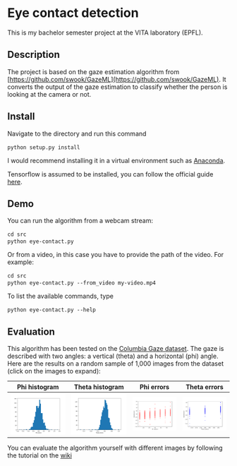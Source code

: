 # Eye contact detection
This is my bachelor semester project at the VITA laboratory (EPFL).

## Description
The project is based on the gaze estimation algorithm from [https://github.com/swook/GazeML](https://github.com/swook/GazeML). It converts the output of the gaze estimation to classify whether the person is looking at the camera or not.

## Install
Navigate to the directory and run this command 
```
python setup.py install
```
I would recommend installing it in a virtual environment such as [Anaconda](https://www.anaconda.com).

Tensorflow is assumed to be installed, you can follow the official guide [here](https://www.tensorflow.org/install).

## Demo
You can run the algorithm from a webcam stream:
```
cd src
python eye-contact.py
```
Or from a video, in this case you have to provide the path of the video. For example:
```
cd src
python eye-contact.py --from_video my-video.mp4
```
To list the available commands, type
```
python eye-contact.py --help
```

## Evaluation
This algorithm has been tested on the [Columbia Gaze dataset](http://www.cs.columbia.edu/CAVE/databases/columbia_gaze/).
The gaze is described with two angles: a vertical (theta) and a horizontal (phi) angle. Here are the results on a random sample of 1,000 images from the dataset (click on the images to expand):

Phi histogram | Theta histogram | Phi errors | Theta errors
:---:|:---:|:---:|:---:
![](https://github.com/VFXOne/eye-contact/blob/master/results/histogram_phi.png?raw=true) | ![](https://github.com/VFXOne/eye-contact/blob/master/results/histogram_theta.png?raw=true) | ![](https://github.com/VFXOne/eye-contact/blob/master/results/Phi_errors.png?raw=true) | ![](https://github.com/VFXOne/eye-contact/blob/master/results/Theta_errors.png?raw=true)

You can evaluate the algorithm yourself with different images by following the tutorial on the [wiki](https://github.com/VFXOne/eye-contact/wiki/Evaluating-the-algorithm)
